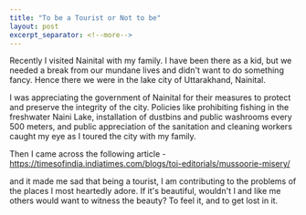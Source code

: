 ```yaml
---
title: "To be a Tourist or Not to be"
layout: post
excerpt_separator: <!--more-->
---
```


Recently I visited Nainital with my family. I have been there as a kid, but we needed a break from our mundane lives and didn't want to do something fancy. Hence there we were in the lake city of Uttarakhand, Nainital. 

I was appreciating the government of Nainital for their measures to protect and preserve the integrity of the city. Policies like prohibiting fishing in the freshwater Naini Lake, installation of dustbins and public washrooms every 500 meters, and public appreciation of the sanitation and cleaning workers caught my eye as I toured the city with my family.

Then I came across the following article - https://timesofindia.indiatimes.com/blogs/toi-editorials/mussoorie-misery/

and it made me sad that being a tourist, I am contributing to the problems of the places I most heartedly adore. If it's beautiful, wouldn't I and like me others would want to witness the beauty? To feel it, and to get lost in it.
